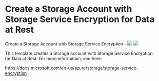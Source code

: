 # Create a Storage Account with Storage Service Encryption for Data at Rest

Create a Storage Account with Storage Service Encryption - <a href="https://portal.azure.com/#create/Microsoft.Template/uri/https%3A%2F%2Fraw.githubusercontent.com%2FTVDKoni%2Fazure-quickstart-templates%2Fmaster%2F201-storage-account-service-encryption-create%2Fazuredeploy.json" target="_blank">
    <img src="http://azuredeploy.net/deploybutton.png"/>
</a>
<a href="http://armviz.io/#/?load=https%3A%2F%2Fraw.githubusercontent.com%2FTVDKoni%2Fazure-quickstart-templates%2Fmaster%2F201-storage-account-service-encryption-create%2Fazuredeploy.json" target="_blank">
    <img src="http://armviz.io/visualizebutton.png"/>
</a>

This template creates a Storage account with Storage Service Encryption for Data at Rest. For more information, see here:

https://docs.microsoft.com/en-us/azure/storage/storage-service-encryption
